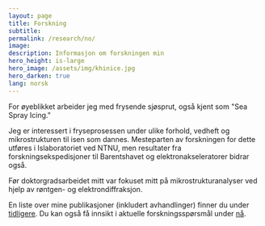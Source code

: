 ```yaml
---
layout: page
title: Forskning
subtitle: 
permalink: /research/no/
image: 
description: Informasjon om forskningen min
hero_height: is-large
hero_image: /assets/img/khinice.jpg
hero_darken: true
lang: norsk
---
```

For øyeblikket arbeider jeg med frysende sjøsprut, også kjent som "Sea Spray Icing."

Jeg er interessert i fryseprosessen under ulike forhold, vedheft og mikrostrukturen til isen som dannes. Mesteparten av forskningen for dette utføres i Islaboratoriet ved NTNU, men resultater fra forskningsekspedisjoner til Barentshavet og elektronakseleratorer bidrar også.

Før doktorgradsarbeidet mitt var fokuset mitt på mikrostrukturanalyser ved hjelp av røntgen- og elektrondiffraksjon.

En liste over mine publikasjoner (inkludert avhandlinger) finner du under [tidligere](/research/public/no). Du kan også få innsikt i aktuelle forskningsspørsmål under [nå](/research/currentproj/no).